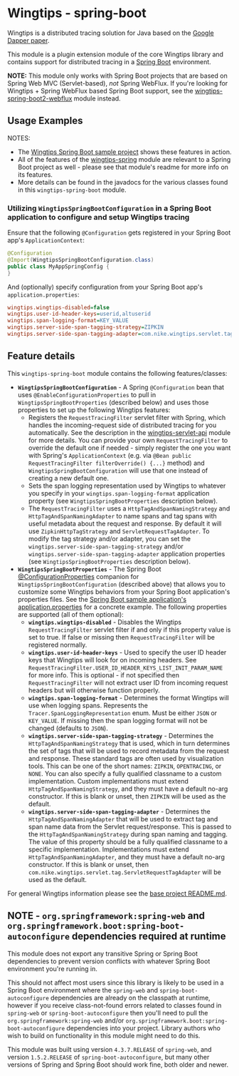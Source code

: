# Wingtips - spring-boot

Wingtips is a distributed tracing solution for Java based on the 
[Google Dapper paper](http://static.googleusercontent.com/media/research.google.com/en/us/pubs/archive/36356.pdf). 

This module is a plugin extension module of the core Wingtips library and contains support for distributed tracing in a 
[Spring Boot](https://spring.io/guides/gs/spring-boot/) environment.

**NOTE:** This module only works with Spring Boot projects that are based on Spring Web MVC (Servlet-based), *not* 
Spring WebFlux. If you're looking for Wingtips + Spring WebFlux based Spring Boot support, see the 
[wingtips-spring-boot2-webflux](../wingtips-spring-boot2-webflux) module instead. 

## Usage Examples

NOTES:

* The [Wingtips Spring Boot sample project](../samples/sample-spring-boot) shows these features in action.
* All of the features of the [wingtips-spring](../wingtips-spring) module are relevant to a Spring Boot project as 
well - please see that module's readme for more info on its features.
* More details can be found in the javadocs for the various classes found in this `wingtips-spring-boot` module.

### Utilizing `WingtipsSpringBootConfiguration` in a Spring Boot application to configure and setup Wingtips tracing

Ensure that the following `@Configuration` gets registered in your Spring Boot app's `ApplicationContext`:

``` java
@Configuration
@Import(WingtipsSpringBootConfiguration.class)
public class MyAppSpringConfig {
}
``` 

And (optionally) specify configuration from your Spring Boot app's `application.properties`:

``` ini
wingtips.wingtips-disabled=false
wingtips.user-id-header-keys=userid,altuserid
wingtips.span-logging-format=KEY_VALUE
wingtips.server-side-span-tagging-strategy=ZIPKIN
wingtips.server-side-span-tagging-adapter=com.nike.wingtips.servlet.tag.ServletRequestTagAdapter
```

## Feature details

This `wingtips-spring-boot` module contains the following features/classes:

* **`WingtipsSpringBootConfiguration`** - A Spring `@Configuration` bean that uses `@EnableConfigurationProperties` to
pull in `WingtipsSpringBootProperties` (described below) and uses those properties to set up the following Wingtips 
features:
    - Registers the `RequestTracingFilter` servlet filter with Spring, which handles the incoming-request side of 
    distributed tracing for you automatically. See the description in the
    [wingtips-servlet-api](../wingtips-servlet-api) module for more details. You can provide your own 
    `RequestTracingFilter` to override the default one if needed - simply register the one you want with Spring's 
    `ApplicationContext` (e.g. via `@Bean public RequestTracingFilter filterOverride() {...}` method) and 
    `WingtipsSpringBootConfiguration` will use that one instead of creating a new default one.
    - Sets the span logging representation used by Wingtips to whatever you specify in your 
    `wingtips.span-logging-format` application property (see `WingtipsSpringBootProperties` description below).
    - The `RequestTracingFilter` uses a `HttpTagAndSpanNamingStrategy` and `HttpTagAndSpanNamingAdapter` to 
    name spans and tag spans with useful metadata about the request and response. By default it will use 
    `ZipkinHttpTagStrategy` and `ServletRequestTagAdapter`. To modify the tag strategy and/or adapter, you can
    set the `wingtips.server-side-span-tagging-strategy` and/or `wingtips.server-side-span-tagging-adapter` application
    properties (see `WingtipsSpringBootProperties` description below). 
* **`WingtipsSpringBootProperties`** - The Spring Boot 
[@ConfigurationProperties](https://docs.spring.io/spring-boot/docs/current/reference/html/boot-features-external-config.html#boot-features-external-config-typesafe-configuration-properties) 
companion for `WingtipsSpringBootConfiguration` (described above) that allows you to customize some Wingtips behaviors 
from your Spring Boot application's properties files. See the 
[Spring Boot sample application's application.properties](../samples/sample-spring-boot/src/main/resources/application.properties) 
for a concrete example. The following properties are supported (all of them optional):
    - **`wingtips.wingtips-disabled`** - Disables the Wingtips `RequestTracingFilter` servlet filter if and only if 
    this property value is set to true. If false or missing then `RequestTracingFilter` will be registered normally.
    - **`wingtips.user-id-header-keys`** - Used to specify the user ID header keys that Wingtips will look for on 
    incoming headers. See `RequestTracingFilter.USER_ID_HEADER_KEYS_LIST_INIT_PARAM_NAME` for more info. This is 
    optional - if not specified then `RequestTracingFilter` will not extract user ID from incoming request headers but 
    will otherwise function properly.
    - **`wingtips.span-logging-format`** - Determines the format Wingtips will use when logging spans. Represents the 
    `Tracer.SpanLoggingRepresentation` enum. Must be either `JSON` or `KEY_VALUE`. If missing then the span logging 
    format will not be changed (defaults to `JSON`).     
    - **`wingtips.server-side-span-tagging-strategy`** - Determines the `HttpTagAndSpanNamingStrategy` that is used, 
    which in turn determines the set of tags that will be used to record metadata from the request and response.
    These standard tags are often used by visualization tools. This can be one of the short names: `ZIPKIN`, 
    `OPENTRACING`, or `NONE`. You can also specify a fully qualified classname to a custom implementation. Custom 
    implementations must extend `HttpTagAndSpanNamingStrategy`, and they must have a default no-arg constructor.
    If this is blank or unset, then `ZIPKIN` will be used as the default.
    - **`wingtips.server-side-span-tagging-adapter`** - Determines the `HttpTagAndSpanNamingAdapter` that will be used 
    to extract tag and span name data from the Servlet request/response. This is passed to the 
    `HttpTagAndSpanNamingStrategy` during span naming and tagging. The value of this property should be a fully 
    qualified classname to a specific implementation. Implementations must extend `HttpTagAndSpanNamingAdapter`, and 
    they must have a default no-arg constructor. If this is blank or unset, then 
    `com.nike.wingtips.servlet.tag.ServletRequestTagAdapter` will be used as the default.

For general Wingtips information please see the [base project README.md](../README.md).

## NOTE - `org.springframework:spring-web` and `org.springframework.boot:spring-boot-autoconfigure` dependencies required at runtime

This module does not export any transitive Spring or Spring Boot dependencies to prevent version conflicts with 
whatever Spring Boot environment you're running in. 

This should not affect most users since this library is likely to be used in a Spring Boot environment where the 
`spring-web` and `spring-boot-autoconfigure` dependencies are already on the classpath at runtime, however if you 
receive class-not-found errors related to classes found in `spring-web` or `spring-boot-autoconfigure` then 
you'll need to pull the `org.springframework:spring-web` and/or `org.springframework.boot:spring-boot-autoconfigure` 
dependencies into your project. Library authors who wish to build on functionality in this module might need to do 
this.

This module was built using version `4.3.7.RELEASE` of `spring-web`, and version `1.5.2.RELEASE` of 
`spring-boot-autoconfigure`, but many other versions of Spring and Spring Boot should work fine, both older and newer.
